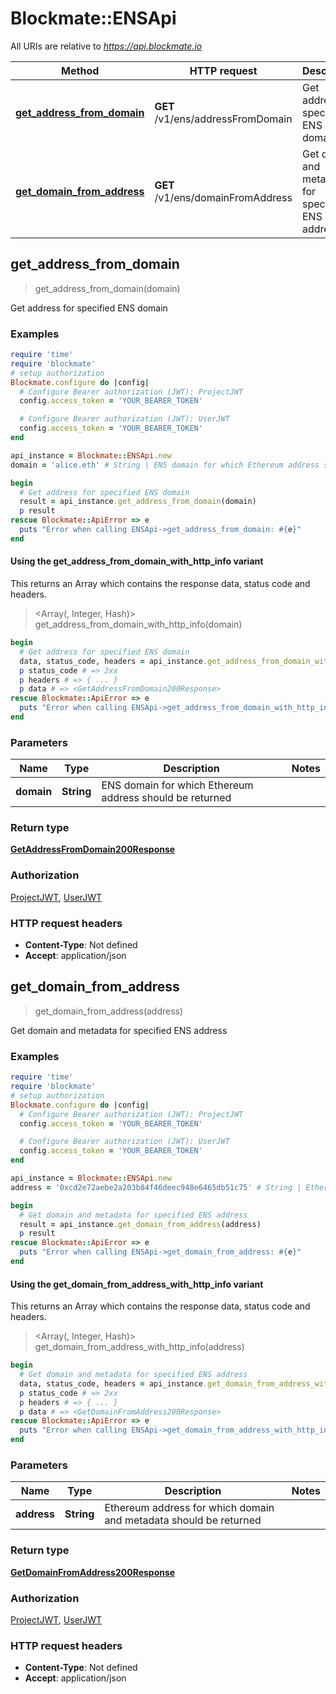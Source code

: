# Blockmate::ENSApi

All URIs are relative to *https://api.blockmate.io*

| Method | HTTP request | Description |
| ------ | ------------ | ----------- |
| [**get_address_from_domain**](ENSApi.md#get_address_from_domain) | **GET** /v1/ens/addressFromDomain | Get address for specified ENS domain |
| [**get_domain_from_address**](ENSApi.md#get_domain_from_address) | **GET** /v1/ens/domainFromAddress | Get domain and metadata for specified ENS address |


## get_address_from_domain

> <GetAddressFromDomain200Response> get_address_from_domain(domain)

Get address for specified ENS domain

### Examples

```ruby
require 'time'
require 'blockmate'
# setup authorization
Blockmate.configure do |config|
  # Configure Bearer authorization (JWT): ProjectJWT
  config.access_token = 'YOUR_BEARER_TOKEN'

  # Configure Bearer authorization (JWT): UserJWT
  config.access_token = 'YOUR_BEARER_TOKEN'
end

api_instance = Blockmate::ENSApi.new
domain = 'alice.eth' # String | ENS domain for which Ethereum address should be returned

begin
  # Get address for specified ENS domain
  result = api_instance.get_address_from_domain(domain)
  p result
rescue Blockmate::ApiError => e
  puts "Error when calling ENSApi->get_address_from_domain: #{e}"
end
```

#### Using the get_address_from_domain_with_http_info variant

This returns an Array which contains the response data, status code and headers.

> <Array(<GetAddressFromDomain200Response>, Integer, Hash)> get_address_from_domain_with_http_info(domain)

```ruby
begin
  # Get address for specified ENS domain
  data, status_code, headers = api_instance.get_address_from_domain_with_http_info(domain)
  p status_code # => 2xx
  p headers # => { ... }
  p data # => <GetAddressFromDomain200Response>
rescue Blockmate::ApiError => e
  puts "Error when calling ENSApi->get_address_from_domain_with_http_info: #{e}"
end
```

### Parameters

| Name | Type | Description | Notes |
| ---- | ---- | ----------- | ----- |
| **domain** | **String** | ENS domain for which Ethereum address should be returned |  |

### Return type

[**GetAddressFromDomain200Response**](GetAddressFromDomain200Response.md)

### Authorization

[ProjectJWT](../README.md#ProjectJWT), [UserJWT](../README.md#UserJWT)

### HTTP request headers

- **Content-Type**: Not defined
- **Accept**: application/json


## get_domain_from_address

> <GetDomainFromAddress200Response> get_domain_from_address(address)

Get domain and metadata for specified ENS address

### Examples

```ruby
require 'time'
require 'blockmate'
# setup authorization
Blockmate.configure do |config|
  # Configure Bearer authorization (JWT): ProjectJWT
  config.access_token = 'YOUR_BEARER_TOKEN'

  # Configure Bearer authorization (JWT): UserJWT
  config.access_token = 'YOUR_BEARER_TOKEN'
end

api_instance = Blockmate::ENSApi.new
address = '0xcd2e72aebe2a203b84f46deec948e6465db51c75' # String | Ethereum address for which domain and metadata should be returned

begin
  # Get domain and metadata for specified ENS address
  result = api_instance.get_domain_from_address(address)
  p result
rescue Blockmate::ApiError => e
  puts "Error when calling ENSApi->get_domain_from_address: #{e}"
end
```

#### Using the get_domain_from_address_with_http_info variant

This returns an Array which contains the response data, status code and headers.

> <Array(<GetDomainFromAddress200Response>, Integer, Hash)> get_domain_from_address_with_http_info(address)

```ruby
begin
  # Get domain and metadata for specified ENS address
  data, status_code, headers = api_instance.get_domain_from_address_with_http_info(address)
  p status_code # => 2xx
  p headers # => { ... }
  p data # => <GetDomainFromAddress200Response>
rescue Blockmate::ApiError => e
  puts "Error when calling ENSApi->get_domain_from_address_with_http_info: #{e}"
end
```

### Parameters

| Name | Type | Description | Notes |
| ---- | ---- | ----------- | ----- |
| **address** | **String** | Ethereum address for which domain and metadata should be returned |  |

### Return type

[**GetDomainFromAddress200Response**](GetDomainFromAddress200Response.md)

### Authorization

[ProjectJWT](../README.md#ProjectJWT), [UserJWT](../README.md#UserJWT)

### HTTP request headers

- **Content-Type**: Not defined
- **Accept**: application/json

